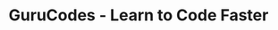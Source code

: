---
title: GuruCodes - Learn to Code Faster
lastmod: 2022-09-27T08:36:36-07:00
draft: false
description: Fast-paced video tutorials and challenging projects for the modern app developer. 
---